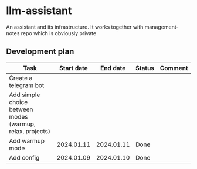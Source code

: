 # llm-assistant
An assistant and its infrastructure. It works together with management-notes repo which is obviously private


## Development plan

| Task | Start date | End date | Status | Comment |
|------|------------|----------|--------|---------|
| Create a telegram bot | | | | |
| Add simple choice between modes (warmup, relax, projects) | | | | |
| Add warmup mode | 2024.01.11 | 2024.01.11 | Done | |
| Add config | 2024.01.09 | 2024.01.10 | Done | |
